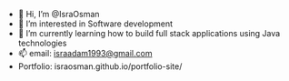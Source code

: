 - 👋 Hi, I’m @IsraOsman
- 👀 I’m interested in Software development 
- 🌱 I’m currently learning how to build full stack applications using Java technologies 
- 📫 email: israadam1993@gmail.com 
- Portfolio: israosman.github.io/portfolio-site/

<!---
IsraOsman/IsraOsman is a ✨ special ✨ repository because its `README.md` (this file) appears on your GitHub profile.
You can click the Preview link to take a look at your changes.
--->
